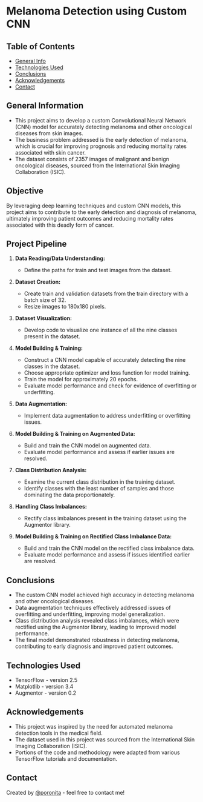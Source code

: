 # Melanoma Detection using Custom CNN

## Table of Contents
* [General Info](#general-information)
* [Technologies Used](#technologies-used)
* [Conclusions](#conclusions)
* [Acknowledgements](#acknowledgements)
* [Contact](#contact)

## General Information
- This project aims to develop a custom Convolutional Neural Network (CNN) model for accurately detecting melanoma and other oncological diseases from skin images.
- The business problem addressed is the early detection of melanoma, which is crucial for improving prognosis and reducing mortality rates associated with skin cancer.
- The dataset consists of 2357 images of malignant and benign oncological diseases, sourced from the International Skin Imaging Collaboration (ISIC).

## Objective
By leveraging deep learning techniques and custom CNN models, this project aims to contribute to the early detection and diagnosis of melanoma, ultimately improving patient outcomes and reducing mortality rates associated with this deadly form of cancer.

## Project Pipeline
1. **Data Reading/Data Understanding:**
   - Define the paths for train and test images from the dataset.
   
2. **Dataset Creation:**
   - Create train and validation datasets from the train directory with a batch size of 32.
   - Resize images to 180x180 pixels.
   
3. **Dataset Visualization:**
   - Develop code to visualize one instance of all the nine classes present in the dataset.
   
4. **Model Building & Training:**
   - Construct a CNN model capable of accurately detecting the nine classes in the dataset.
   - Choose appropriate optimizer and loss function for model training.
   - Train the model for approximately 20 epochs.
   - Evaluate model performance and check for evidence of overfitting or underfitting.
   
5. **Data Augmentation:**
   - Implement data augmentation to address underfitting or overfitting issues.
   
6. **Model Building & Training on Augmented Data:**
   - Build and train the CNN model on augmented data.
   - Evaluate model performance and assess if earlier issues are resolved.
   
7. **Class Distribution Analysis:**
   - Examine the current class distribution in the training dataset.
   - Identify classes with the least number of samples and those dominating the data proportionately.
   
8. **Handling Class Imbalances:**
   - Rectify class imbalances present in the training dataset using the Augmentor library.
   
9. **Model Building & Training on Rectified Class Imbalance Data:**
   - Build and train the CNN model on the rectified class imbalance data.
   - Evaluate model performance and assess if issues identified earlier are resolved.


## Conclusions
- The custom CNN model achieved high accuracy in detecting melanoma and other oncological diseases.
- Data augmentation techniques effectively addressed issues of overfitting and underfitting, improving model generalization.
- Class distribution analysis revealed class imbalances, which were rectified using the Augmentor library, leading to improved model performance.
- The final model demonstrated robustness in detecting melanoma, contributing to early diagnosis and improved patient outcomes.

## Technologies Used
- TensorFlow - version 2.5
- Matplotlib - version 3.4
- Augmentor - version 0.2

## Acknowledgements
- This project was inspired by the need for automated melanoma detection tools in the medical field.
- The dataset used in this project was sourced from the International Skin Imaging Collaboration (ISIC).
- Portions of the code and methodology were adapted from various TensorFlow tutorials and documentation.

## Contact
Created by [@poronita](https://github.com/poronita/) - feel free to contact me!

